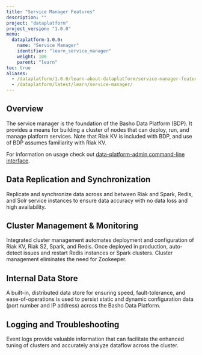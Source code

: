 ```yaml
---
title: "Service Manager Features"
description: ""
project: "dataplatform"
project_version: "1.0.0"
menu:
  dataplatform-1.0.0:
    name: "Service Manager"
    identifier: "learn_service_manager"
    weight: 100
    parent: "learn"
toc: true
aliases:
  - /dataplatform/1.0.0/learn-about-dataplatform/service-manager-features/
  - /dataplatform/latest/learn/service-manager/
---
```


[bdp cli]: {{<baseurl>}}dataplatform/1.0.0/using/commands/

## Overview

The service manager is the foundation of the Basho Data Platform (BDP). It provides a means for building a cluster of nodes that can deploy, run, and manage platform services. Note that Riak KV is included with BDP, and use of BDP assumes familiarity with Riak KV.

For information on usage check out [data-platform-admin command-line interface](LINK).

## Data Replication and Synchronization

Replicate and synchronize data across and between Riak and Spark, Redis, and Solr service instances to ensure data accuracy with no data loss and high availability.

## Cluster Management & Monitoring
Integrated cluster management automates deployment and configuration of Riak KV, Riak S2, Spark, and Redis. Once deployed in production, auto-detect issues and restart Redis instances or Spark clusters. Cluster management eliminates the need for Zookeeper.

## Internal Data Store

A built-in, distributed data store for ensuring speed, fault-tolerance, and ease-of-operations is used to persist static and dynamic configuration data (port number and IP address) across the Basho Data Platform.

## Logging and Troubleshooting
Event logs provide valuable information that can facilitate the enhanced tuning of clusters and accurately analyze dataflow across the cluster.
